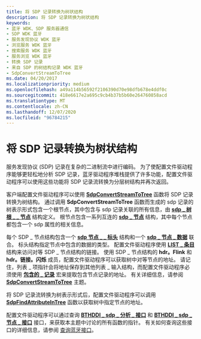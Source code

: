 ```yaml
---
title: 将 SDP 记录转换为树状结构
description: 将 SDP 记录转换为树状结构
keywords:
- 蓝牙 WDK、SDP 服务器通信
- SDP WDK 蓝牙
- 服务发现协议 WDK 蓝牙
- 浏览服务 WDK 蓝牙
- 搜索服务 WDK 蓝牙
- 服务浏览 WDK 蓝牙
- 转换 SDP 记录
- 来自 SDP 的树结构记录 WDK 蓝牙
- SdpConvertStreamToTree
ms.date: 04/20/2017
ms.localizationpriority: medium
ms.openlocfilehash: a49a114b56592f2106390d70e98dfb678e4ddf0c
ms.sourcegitcommit: 418e6617e2a695c9cb4b37b5b60e264760858acd
ms.translationtype: MT
ms.contentlocale: zh-CN
ms.lasthandoff: 12/07/2020
ms.locfileid: "96784215"
---
```

# <a name="converting-sdp-records-to-a-tree-structure"></a>将 SDP 记录转换为树状结构


服务发现协议 (SDP) 记录在复杂的二进制流中进行编码。 为了使配置文件驱动程序能够更轻松地分析 SDP 记录，蓝牙驱动程序堆栈提供了许多功能，配置文件驱动程序可以使用这些功能将 SDP 记录流转换为分层树结构并再次返回。

客户端配置文件驱动程序可以使用 [**SdpConvertStreamToTree**](/windows-hardware/drivers/ddi/bthsdpddi/nc-bthsdpddi-pconvertstreamtotree) 函数将 SDP 记录转换为树结构。 通过调用 **SdpConvertStreamToTree** 函数而生成的 sdp 记录的树表示形式包含一个根节点，其中包含与 sdp 记录关联的所有信息，由 [**sdp \_ 树根 \_ \_ 节点**](/windows-hardware/drivers/ddi/sdpnode/ns-sdpnode-_sdp_tree_root_node) 结构定义。 根节点包含一系列互连的 [**sdp \_ 节点**](/windows-hardware/drivers/ddi/sdpnode/ns-sdpnode-_sdp_node) 结构，其中每个节点都包含一个 sdp 属性的相关信息。

每个 SDP \_ 节点结构包含一个 [**sdp 节点 \_ \_ 标头**](/windows-hardware/drivers/ddi/sdpnode/ns-sdpnode-_sdp_node_header) 结构和一个 [**sdp \_ 节点 \_ 数据**](/windows-hardware/drivers/ddi/sdpnode/ns-sdpnode-_sdp_node_data) 联合。 标头结构指定节点中包含的数据的类型。 配置文件驱动程序使用 [**LIST \_ 条目**](/windows/win32/api/ntdef/ns-ntdef-list_entry) 结构来访问对等 SDP \_ 节点结构的链接。 使用 SDP \_ 节点结构的 **hdr。Flink** 和 **hdr。链接。闪烁** 成员，配置文件驱动程序可以获取树中对等节点的地址。 请记住，列表 \_ 项指针会将地址保存到其他列表 \_ 输入结构，而配置文件驱动程序必须使用 [**包含的 \_ 记录**](../kernel/mm-bad-pointer.md) 宏来提取包含节点记录的地址。 有关详细信息，请参阅 [**SdpConvertStreamToTree**](/windows-hardware/drivers/ddi/bthsdpddi/nc-bthsdpddi-pconvertstreamtotree) 主题。

将 SDP 记录流转换为树表示形式后，配置文件驱动程序可以调用 [**SdpFindAttributeInTree**](/windows-hardware/drivers/ddi/sdplib/nf-sdplib-sdpfindattributeintree) 函数以获取树中指定节点的地址。

配置文件驱动程序可以通过查询 [**BTHDDI \_ sdp \_ 分析 \_ 接口**](/windows-hardware/drivers/ddi/bthsdpddi/ns-bthsdpddi-_bthddi_sdp_parse_interface) 和 [**BTHDDI \_ sdp \_ 节点 \_ 接口**](/windows-hardware/drivers/ddi/bthsdpddi/ns-bthsdpddi-_bthddi_sdp_node_interface) 接口，来获取本主题中讨论的所有函数的指针。 有关如何查询这些接口的详细信息，请参阅 [查询蓝牙接口](querying-for-bluetooth-interfaces.md)。

 


